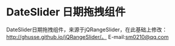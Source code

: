DateSlider 日期拖拽组件
==========

DateSlider日期拖拽组件，来源于jQRangeSlider，在此基础上修改：http://ghusse.github.io/jQRangeSlider/。
E-mail:sm0210@qq.com
